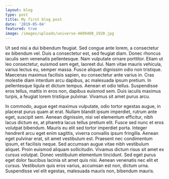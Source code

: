 ```yaml
---
layout: blog
type: post
title: My first blog post
date: '2019-05-04'
featured: true
image: /images/uploads/universe-4609408_1920.jpg
---
```

Ut sed nisi a dui bibendum feugiat. Sed congue ante lorem, a consectetur ex bibendum vel. Duis a consectetur est, sed feugiat diam. Donec rhoncus iaculis sem venenatis pellentesque. Nam vulputate ornare porttitor. Etiam ut leo consectetur, euismod sem eget, laoreet dui. Nam vitae mauris vehicula, varius lectus eu, semper massa. Fusce aliquet dignissim odio non tristique. Maecenas maximus facilisis sapien, eu consectetur ante varius in. Cras molestie diam interdum arcu dapibus, ac malesuada ipsum pretium. In pellentesque ligula et dictum tempus. Aenean et odio tellus. Suspendisse eros tellus, mattis in eros non, dapibus euismod sem. Duis iaculis maximus turpis, a feugiat lorem tristique pulvinar. Vivamus sit amet purus arcu.

In commodo, augue eget maximus vulputate, odio tortor egestas augue, in placerat purus quam at erat. Nullam blandit ipsum imperdiet, rutrum ante eget, suscipit sem. Aenean dignissim, nisi vel elementum efficitur, nibh lacus dictum ex, at pharetra lacus tellus pretium elit. Fusce sed nunc et eros volutpat bibendum. Mauris eu elit sed tortor imperdiet porta. Integer hendrerit arcu eget enim sagittis, viverra convallis ipsum fringilla. Aenean eget pulvinar erat, sit amet vestibulum est. Praesent nec condimentum ipsum, et facilisis neque. Sed accumsan augue vitae nibh vestibulum aliquet. Proin euismod aliquam sollicitudin. Vivamus dictum risus sit amet ex cursus volutpat. Donec vestibulum elementum tincidunt. Sed eget purus eget dolor faucibus lacinia sit amet quis nisi. Aenean venenatis nec elit et cursus. Vestibulum quis eros varius, accumsan est non, dictum urna. Suspendisse vel elit egestas, malesuada mauris non, bibendum mauris.
